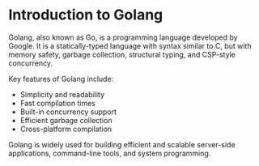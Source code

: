 # Introduction to Golang

Golang, also known as Go, is a programming language developed by Google. It is a statically-typed language with syntax similar to C, but with memory safety, garbage collection, structural typing, and CSP-style concurrency.

Key features of Golang include:
- Simplicity and readability
- Fast compilation times
- Built-in concurrency support
- Efficient garbage collection
- Cross-platform compilation

Golang is widely used for building efficient and scalable server-side applications, command-line tools, and system programming.

